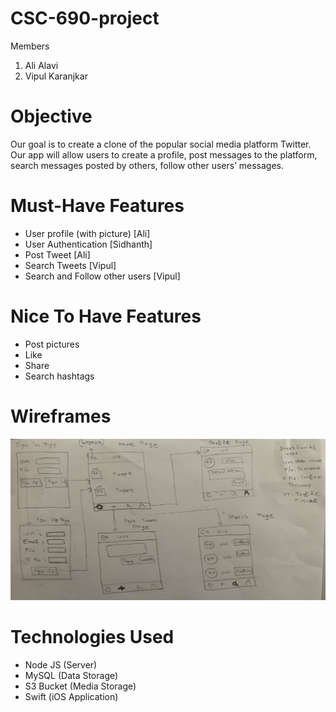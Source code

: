 # CSC-690-project
Members
1) Ali Alavi
2) Vipul Karanjkar

# Objective
Our goal is to create a clone of the popular social media platform Twitter. Our app will allow users to create a profile, post messages to the platform, search messages posted by others, follow other users’ messages.

# Must-Have Features
* User profile (with picture) [Ali]
* User Authentication [Sidhanth]
* Post Tweet [Ali]
* Search Tweets [Vipul]
* Search and Follow other users [Vipul]

# Nice To Have Features
* Post pictures
* Like
* Share
* Search hashtags

# Wireframes
![alt text][logo]

[logo]: https://github.com/alavi201/CSC-690-app/blob/master/images/wireframes.JPG "Wireframes"

# Technologies Used
* Node JS (Server)
* MySQL (Data Storage)
* S3 Bucket (Media Storage)
* Swift (iOS Application)
